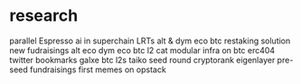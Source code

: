 # research
parallel
Espresso
ai in superchain 
LRTs
alt & dym eco
btc restaking solution
new fudraisings
alt eco
dym eco
btc l2 cat
modular infra on btc
erc404
twitter bookmarks
galxe
btc l2s
taiko
seed round cryptorank
eigenlayer
pre-seed fundraisings
first memes on opstack
